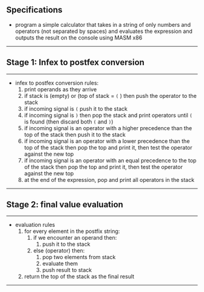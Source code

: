 ## Specifications
- program a simple calculator that takes in a string of only numbers and operators (not separated by spaces) and evaluates the expression and outputs the result on the console using MASM x86 

---

## Stage 1: Infex to postfex conversion

---

- infex to postfex conversion rules:
	1. print operands as they arrive
	2. if stack is (empty) or (top of stack = `(` ) then push the operator to the stack
	3. if incoming signal is `(` push it to the stack
	4. if incoming signal is `)` then pop the stack and print operators until `(` is found (then discard both `(` and `)`)
	5. if incoming signal is an operator with a higher precedence than the top of the stack then push it to the stack
	6. if incoming signal is an operator with a lower precedence than the top of the stack then pop the top and print it, then test the operator against the new top
	7. if incoming signal is an operator with an equal precedence to the top of the stack then pop the top and print it, then test the operator against the new top
	8. at the end of the expression, pop and print all operators in the stack

---

## Stage 2: final value evaluation

---
- evaluation rules
	1. for every element in the postfix string:
		1. if we encounter an operand then:
			1. push it to the stack
		2. else (operator) then:
			1. pop two elements from stack
			2. evaluate them
			3. push result to stack
	2. return the top of the stack as the final result

---
